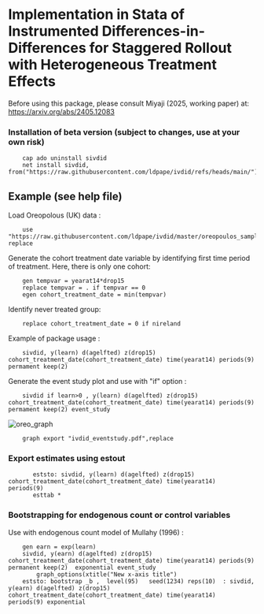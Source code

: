 # Implementation in Stata of Instrumented Differences-in-Differences for Staggered Rollout with Heterogeneous Treatment Effects
Before using this package, please consult Miyaji (2025, working paper) at: https://arxiv.org/abs/2405.12083

### Installation of beta version (subject to changes, use at your own risk)

        cap ado uninstall sivdid
        net install sivdid, from("https://raw.githubusercontent.com/ldpape/ivdid/refs/heads/main/")

## Example (see help file)

Load Oreopolous (UK) data :

        use "https://raw.githubusercontent.com/ldpape/ivdid/master/oreopoulos_sample.dta", replace

Generate the cohort treatment date variable by identifying first time period of treatment. Here, there is only one cohort:

        gen tempvar = yearat14*drop15
        replace tempvar = . if tempvar == 0
        egen cohort_treatment_date = min(tempvar)

Identify never treated group:

        replace cohort_treatment_date = 0 if nireland

Example of package usage :

        sivdid, y(learn) d(agelfted) z(drop15) cohort_treatment_date(cohort_treatment_date) time(yearat14) periods(9) permament keep(2)

Generate the event study plot and use with "if" option :

        sivdid if learn>0 , y(learn) d(agelfted) z(drop15) cohort_treatment_date(cohort_treatment_date) time(yearat14) periods(9) permament keep(2) event_study
        
   ![oreo_graph](https://github.com/user-attachments/assets/3069fdd6-dd49-44d9-ae01-5024f62894f3)

        graph export "ivdid_eventstudy.pdf",replace 

### Export estimates using estout 

           eststo: sivdid, y(learn) d(agelfted) z(drop15) cohort_treatment_date(cohort_treatment_date) time(yearat14)  periods(9)
           esttab *
### Bootstrapping for endogenous count or control variables
Use with endogenous count model of Mullahy (1996) : 

        gen earn = exp(learn) 
        sivdid, y(earn) d(agelfted) z(drop15) cohort_treatment_date(cohort_treatment_date) time(yearat14) periods(9) permanent keep(2)  exponential event_study
            graph_options(xtitle("New x-axis title")
        eststo: bootstrap _b ,  level(95)   seed(1234) reps(10)  : sivdid, y(earn) d(agelfted) z(drop15) cohort_treatment_date(cohort_treatment_date) time(yearat14)  periods(9) exponential
